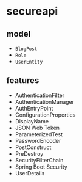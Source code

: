 # secureapi

## model

- `BlogPost`
- `Role`
- `UserEntity`

## features

- AuthenticationFilter
- AuthenticationManager
- AuthEntryPoint
- ConfigurationProperties
- DisplayName
- JSON Web Token
- ParameterizedTest
- PasswordEncoder
- PostConstruct
- PreDestroy
- SecurityFilterChain
- Spring Boot Security
- UserDetails